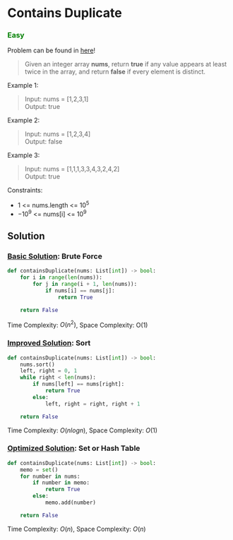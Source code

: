 # Contains Duplicate
### <span style="color:green">Easy</span> 

Problem can be found in [here](https://leetcode.com/problems/contains-duplicate)!

> Given an integer array **nums**, return **true** if any value appears at least twice in the array, and return **false** if every element is distinct.

Example 1:
> Input: nums = [1,2,3,1]\
Output: true

Example 2:
> Input: nums = [1,2,3,4]\
Output: false

Example 3:
> Input: nums = [1,1,1,3,3,4,3,2,4,2]\
Output: true

Constraints:
- $1$ <= nums.length <= $10^5$
- $-10^9$ <= nums[i] <= $10^9$

## Solution
### [Basic Solution](/Array/217-ContainsDuplicate/basicSolution.py): Brute Force

```python
def containsDuplicate(nums: List[int]) -> bool:
    for i in range(len(nums)):
        for j in range(i + 1, len(nums)):
            if nums[i] == nums[j]:
                return True

    return False
```

Time Complexity: $O(n^2)$, Space Complexity: O(1)
### [Improved Solution](/Array/217-ContainsDuplicate/improvedSolution.py): Sort

```python
def containsDuplicate(nums: List[int]) -> bool:
    nums.sort()
    left, right = 0, 1
    while right < len(nums):
        if nums[left] == nums[right]:
            return True
        else:
            left, right = right, right + 1

    return False
```

Time Complexity: $O(nlogn)$, Space Complexity: $O(1)$

### [Optimized Solution](/Array/217-ContainsDuplicate/optimizedSolution.py): Set or Hash Table

```python
def containsDuplicate(nums: List[int]) -> bool:
    memo = set()
    for number in nums:
        if number in memo:
            return True
        else:
            memo.add(number)

    return False
```

Time Complexity: $O(n)$, Space Complexity: $O(n)$
